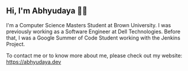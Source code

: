 ## Hi, I'm Abhyudaya 👨‍💻

I'm a Computer Science Masters Student at Brown University. I was previously working as a Software Engineer at Dell Technologies. Before that, I was a Google Summer of Code Student working with the Jenkins Project.

To contact me or to know more about me, please check out my website: <https://abhyudaya.dev>
